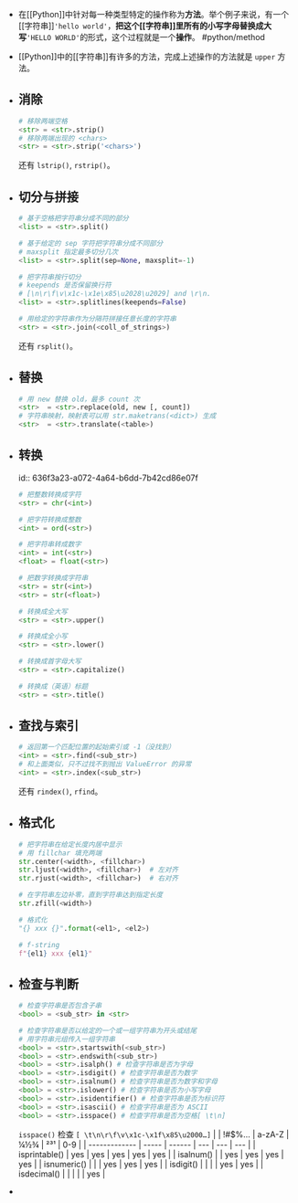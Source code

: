 - 在[[Python]]中针对每一种类型特定的操作称为**方法**。举个例子来说，有一个[[字符串]]`'hello world'`，**把这个[[字符串]]里所有的小写字母替换成大写**`'HELLO WORLD'`的形式，这个过程就是一个**操作**。 #python/method
- [[Python]]中的[[字符串]]有许多的方法，完成上述操作的方法就是 `upper` 方法。
- ## 消除
  
  ```python
  # 移除两端空格
  <str> = <str>.strip()
  # 移除两端出现的 <chars>
  <str> = <str>.strip('<chars>')
  ```
  
  还有 `lstrip()`, `rstrip()`。
- ## 切分与拼接
  
  ```python
  # 基于空格把字符串分成不同的部分
  <list> = <str>.split()
  
  # 基于给定的 sep 字符把字符串分成不同部分
  # maxsplit 指定最多切分几次
  <list> = <str>.split(sep=None, maxsplit=-1)
  
  # 把字符串按行切分
  # keepends 是否保留换行符
  # [\n\r\f\v\x1c-\x1e\x85\u2028\u2029] and \r\n.
  <list> = <str>.splitlines(keepends=False)
  
  # 用给定的字符串作为分隔符拼接任意长度的字符串
  <str> = <str>.join(<coll_of_strings>)
  ```
  
  还有 `rsplit()`。
- ## 替换
  
  ```python
  # 用 new 替换 old，最多 count 次
  <str>  = <str>.replace(old, new [, count])
  # 字符串映射，映射表可以用 str.maketrans(<dict>) 生成
  <str>  = <str>.translate(<table>)
  ```
- ## 转换
  id:: 636f3a23-a072-4a64-b6dd-7b42cd86e07f
  
  ```python
  # 把整数转换成字符
  <str> = chr(<int>)
  
  # 把字符转换成整数
  <int> = ord(<str>)
  
  # 把字符串转成数字
  <int> = int(<str>)
  <float> = float(<str>)
  
  # 把数字转换成字符串
  <str> = str(<int>)
  <str> = str(<float>)
  
  # 转换成全大写
  <str> = <str>.upper()
  
  # 转换成全小写
  <str> = <str>.lower()
  
  # 转换成首字母大写
  <str> = <str>.capitalize()
  
  # 转换成（英语）标题
  <str> = <str>.title()
  ```
- ## 查找与索引
  
  ```python
  # 返回第一个匹配位置的起始索引或 -1（没找到）
  <int> = <str>.find(<sub_str>)
  # 和上面类似，只不过找不到抛出 ValueError 的异常
  <int> = <str>.index(<sub_str>)
  ```
  
  还有 `rindex()`, `rfind`。
- ## 格式化
  
  ```python
  # 把字符串在给定长度内居中显示
  # 用 fillchar 填充两端
  str.center(<width>, <fillchar>)
  str.ljust(<width>, <fillchar>)  # 左对齐
  str.rjust(<width>, <fillchar>)  # 右对齐
  
  # 在字符串左边补零，直到字符串达到指定长度
  str.zfill(<width>)
  
  # 格式化
  "{} xxx {}".format(<el1>, <el2>)
  
  # f-string
  f"{el1} xxx {el1}"
  ```
- ## 检查与判断
  
  ```python
  # 检查字符串是否包含子串
  <bool> = <sub_str> in <str>
  
  # 检查字符串是否以给定的一个或一组字符串为开头或结尾
  # 用字符串元组传入一组字符串
  <bool> = <str>.startswith(<sub_str>)
  <bool> = <str>.endswith(<sub_str>)
  <bool> = <str>.isalph() # 检查字符串是否为字母
  <bool> = <str>.isdigit() # 检查字符串是否为数字
  <bool> = <str>.isalnum() # 检查字符串是否为数字和字母
  <bool> = <str>.islower() # 检查字符串是否为小写字母
  <bool> = <str>.isidentifier() # 检查字符串是否为标识符
  <bool> = <str>.isascii() # 检查字符串是否为 ASCII
  <bool> = <str>.isspace() # 检查字符串是否为空格[ \t\n]
  ```
  `isspace()` 检查 `[ \t\n\r\f\v\x1c-\x1f\x85\u2000…]`
  |               | !\#$%… | a-zA-Z | ¼½¾ | ²³¹ | 0-9 |
  | ------------- | ----- | ------ | --- | --- | --- |
  | isprintable() | yes   | yes    | yes | yes | yes |
  | isalnum()     |       | yes    | yes | yes | yes |
  | isnumeric()   |       |        | yes | yes | yes |
  | isdigit()     |       |        |     | yes | yes |
  | isdecimal()   |       |        |     |     | yes |
-